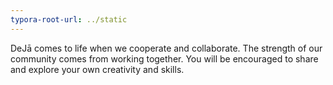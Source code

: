 ```yaml
---
typora-root-url: ../static
---
```


DeJā comes to life when we cooperate and collaborate.  The strength of our community comes from working together. You will be encouraged to share and explore your own creativity and skills.

